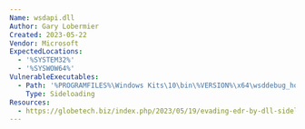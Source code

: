 ```yaml
---
Name: wsdapi.dll
Author: Gary Lobermier
Created: 2023-05-22
Vendor: Microsoft
ExpectedLocations:
  - '%SYSTEM32%'
  - '%SYSWOW64%'
VulnerableExecutables:
  - Path: '%PROGRAMFILES%\Windows Kits\10\bin\%VERSION%\x64\wsddebug_host.exe'
    Type: Sideloading
Resources:
  - https://globetech.biz/index.php/2023/05/19/evading-edr-by-dll-sideloading-in-csharp/
---
```


